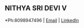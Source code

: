##                                                     NITHYA SRI DEVI V  
*Ph:8098947496 | [Email](nithyasridevi26@gmail.com) | [LinkedIn](https://www.linkedin.com/in/nithya-sri-devi-v-607494205/)
  




